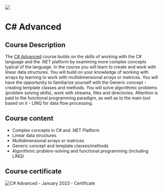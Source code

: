 ![](https://camo.githubusercontent.com/42a8354a436ef9f08168b5b971dbc7646ab3abfdf1056db81c3bdd5734b97e9f/68747470733a2f2f6e616b6f762e636f6d2f77702d636f6e74656e742f75706c6f6164732f323031342f30312f536f6674776172652d556e69766572736974792d4c6f676f2d626c75652d686f72697a6f6e74616c2e706e67)

# C# Advanced

## Course Description


The [C# Advanced](https://softuni.bg/trainings/3957/csharp-advanced-january-2023) course builds on the skills of working with the C# language and the .NET platform by examining more complex concepts typical of the language. In the course you will learn to create and work with linear data structures. You will build on your knowledge of working with arrays by learning to work with multidimensional arrays or matrices. You will have the opportunity to familiarize yourself with the Generic concept - creating template classes and methods. You will solve algorithmic problems (problem solving skills), work with streams, files and directories. Attention is paid to the functional programming paradigm, as well as to the main tool based on it - LINQ for data flow processing.


## Course content

- Complex concepts in C# and .NET Platform
- Linear data structures
- Multidimensional arrays or matrices
- Generic concept and template classes/methods
- Algorithmic problem-solving and functional programming (including LINQ)

## Course certificate

![C# Advanced - January 2023 - Certificate](https://user-images.githubusercontent.com/74410756/220337472-f0747e6f-c269-46dc-8aa2-24f1cd012bae.jpeg)
